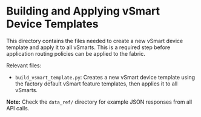 # Building and Applying vSmart Device Templates
This directory contains the files needed to create a new vSmart device
template and apply it to all vSmarts. This is a required step before
application routing policies can be applied to the fabric.

Relevant files:
  * `build_vsmart_template.py`: Creates a new vSmart device template using the
    factory default vSmart feature templates, then applies it to all vSmarts.

**Note:** Check the `data_ref/` directory for example JSON responses from all
API calls.
